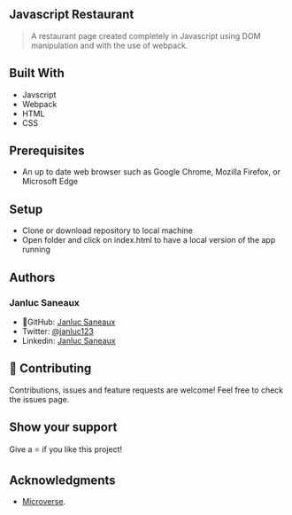## Javascript Restaurant

> A restaurant page created completely in Javascript using DOM manipulation and with the use of webpack.


## Built With

- Javscript
- Webpack
- HTML
- CSS

## Prerequisites

- An up to date web browser such as Google Chrome, Mozilla Firefox, or Microsoft Edge

## Setup
- Clone or download repository to local machine
- Open folder and click on index.html to have a local version of the app running

## Authors
### Janluc Saneaux
- 👤GitHub: [Janluc Saneaux](https://github.com/janluc)
- Twitter: [@janluc123](https://twitter.com/janluc123)
- Linkedin: [Janluc Saneaux](https://www.linkedin.com/in/janluc-saneaux-91707a1b4/)

## 🤝 Contributing

Contributions, issues and feature requests are welcome!
Feel free to check the issues page.

## Show your support

Give a ⭐️ if you like this project!

## Acknowledgments

- [Microverse](https://www.microverse.org/).
